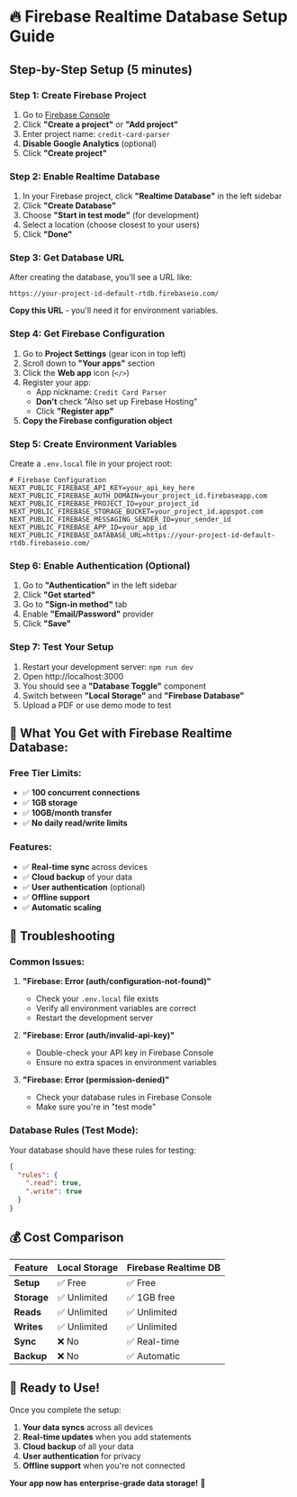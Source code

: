 # 🔥 Firebase Realtime Database Setup Guide

## **Step-by-Step Setup (5 minutes)**

### **Step 1: Create Firebase Project**
1. Go to [Firebase Console](https://console.firebase.google.com/)
2. Click **"Create a project"** or **"Add project"**
3. Enter project name: `credit-card-parser`
4. **Disable Google Analytics** (optional)
5. Click **"Create project"**

### **Step 2: Enable Realtime Database**
1. In your Firebase project, click **"Realtime Database"** in the left sidebar
2. Click **"Create Database"**
3. Choose **"Start in test mode"** (for development)
4. Select a location (choose closest to your users)
5. Click **"Done"**

### **Step 3: Get Database URL**
After creating the database, you'll see a URL like:
```
https://your-project-id-default-rtdb.firebaseio.com/
```
**Copy this URL** - you'll need it for environment variables.

### **Step 4: Get Firebase Configuration**
1. Go to **Project Settings** (gear icon in top left)
2. Scroll down to **"Your apps"** section
3. Click the **Web app** icon (`</>`)
4. Register your app:
   - App nickname: `Credit Card Parser`
   - **Don't** check "Also set up Firebase Hosting"
   - Click **"Register app"**
5. **Copy the Firebase configuration object**

### **Step 5: Create Environment Variables**
Create a `.env.local` file in your project root:

```env
# Firebase Configuration
NEXT_PUBLIC_FIREBASE_API_KEY=your_api_key_here
NEXT_PUBLIC_FIREBASE_AUTH_DOMAIN=your_project_id.firebaseapp.com
NEXT_PUBLIC_FIREBASE_PROJECT_ID=your_project_id
NEXT_PUBLIC_FIREBASE_STORAGE_BUCKET=your_project_id.appspot.com
NEXT_PUBLIC_FIREBASE_MESSAGING_SENDER_ID=your_sender_id
NEXT_PUBLIC_FIREBASE_APP_ID=your_app_id
NEXT_PUBLIC_FIREBASE_DATABASE_URL=https://your-project-id-default-rtdb.firebaseio.com/
```

### **Step 6: Enable Authentication (Optional)**
1. Go to **"Authentication"** in the left sidebar
2. Click **"Get started"**
3. Go to **"Sign-in method"** tab
4. Enable **"Email/Password"** provider
5. Click **"Save"**

### **Step 7: Test Your Setup**
1. Restart your development server: `npm run dev`
2. Open http://localhost:3000
3. You should see a **"Database Toggle"** component
4. Switch between **"Local Storage"** and **"Firebase Database"**
5. Upload a PDF or use demo mode to test

## **🎯 What You Get with Firebase Realtime Database:**

### **Free Tier Limits:**
- ✅ **100 concurrent connections**
- ✅ **1GB storage**
- ✅ **10GB/month transfer**
- ✅ **No daily read/write limits**

### **Features:**
- ✅ **Real-time sync** across devices
- ✅ **Cloud backup** of your data
- ✅ **User authentication** (optional)
- ✅ **Offline support**
- ✅ **Automatic scaling**

## **🔧 Troubleshooting**

### **Common Issues:**

1. **"Firebase: Error (auth/configuration-not-found)"**
   - Check your `.env.local` file exists
   - Verify all environment variables are correct
   - Restart the development server

2. **"Firebase: Error (auth/invalid-api-key)"**
   - Double-check your API key in Firebase Console
   - Ensure no extra spaces in environment variables

3. **"Firebase: Error (permission-denied)"**
   - Check your database rules in Firebase Console
   - Make sure you're in "test mode"

### **Database Rules (Test Mode):**
Your database should have these rules for testing:
```json
{
  "rules": {
    ".read": true,
    ".write": true
  }
}
```

## **💰 Cost Comparison**

| Feature | Local Storage | Firebase Realtime DB |
|---------|---------------|---------------------|
| **Setup** | ✅ Free | ✅ Free |
| **Storage** | ✅ Unlimited | ✅ 1GB free |
| **Reads** | ✅ Unlimited | ✅ Unlimited |
| **Writes** | ✅ Unlimited | ✅ Unlimited |
| **Sync** | ❌ No | ✅ Real-time |
| **Backup** | ❌ No | ✅ Automatic |

## **🚀 Ready to Use!**

Once you complete the setup:
1. **Your data syncs** across all devices
2. **Real-time updates** when you add statements
3. **Cloud backup** of all your data
4. **User authentication** for privacy
5. **Offline support** when you're not connected

**Your app now has enterprise-grade data storage!** 🎉
